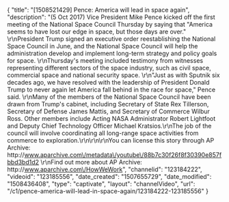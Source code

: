 {
    "title": "[1508521429] Pence: America will lead in space again",
    "description": "(5 Oct 2017) Vice President Mike Pence kicked off the first meeting of the National Space Council Thursday by saying that \"America seems to have lost our edge in space, but those days are over.\" \r\nPresident Trump signed an executive order reestablishing the National Space Council in June, and the National Space Council will help the administration develop and implement long-term strategy and policy goals for space. \r\nThursday's meeting included testimony from witnesses representing different sectors of the space industry, such as civil space, commercial space and national security space. \r\n\"Just as with Sputnik six decades ago, we have resolved with the leadership of President Donald Trump to never again let America fall behind in the race for space,\" Pence said.  \r\nMany of the members of the National Space Council have been drawn from Trump's cabinet, including Secretary of State Rex Tillerson, Secretary of Defense James Mattis, and Secretary of Commerce Wilbur Ross. Other members include Acting NASA Administrator Robert Lightfoot and Deputy Chief Technology Officer Michael Kratsios.\r\nThe job of the council will involve coordinating all long-range space activities from commerce to exploration.\r\n\r\n\r\nYou can license this story through AP Archive: http:\/\/www.aparchive.com\/metadata\/youtube\/88b7c30f26f8f30390e857fbbd3bd1d2 \r\nFind out more about AP Archive: http:\/\/www.aparchive.com\/HowWeWork",
    "channelid": "123184222",
    "videoid": "123185556",
    "date_created": "1507655729",
    "date_modified": "1508436408",
    "type": "captivate",
    "layout": "channelVideo",
    "url": "\/c1\/pence-america-will-lead-in-space-again\/123184222-123185556"
}